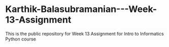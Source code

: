# Karthik-Balasubramanian---Week-13-Assignment
This is the public repository for Week 13 Assignment for 
Intro to Informatics Python course
